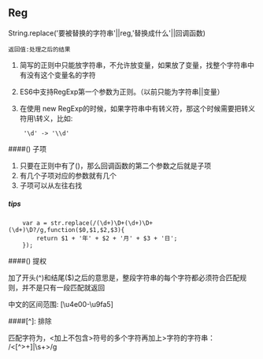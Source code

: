 ## Reg

String.replace('要被替换的字符串'||reg,'替换成什么'||回调函数)

	返回值:处理之后的结果

1. 简写的正则中只能放字符串，不允许放变量，如果放了变量，找整个字符串中有没有这个变量名的字符
2. ES6中支持RegExp第一个参数为正则。（以前只能为字符串||变量）
3. 在使用 new RegExp的时候，如果字符串中有转义符，那这个时候需要把转义符用\转义，比如:
		
		'\d' -> '\\d'
		
####() 子项

1. 只要在正则中有了()，那么回调函数的第二个参数之后就是子项
2. 有几个子项对应的参数就有几个
3. 子项可以从左往右找

##### tips
		var a = str.replace(/(\d+)\D+(\d+)\D+(\d+)\D?/g,function($0,$1,$2,$3){
			return $1 + '年' + $2 + '月' + $3 + '日'; 
		});
		
####() 提权

加了开头(^)和结尾($)之后的意思是，整段字符串的每个字符都必须符合匹配规则，并不是只有一段匹配就返回

中文的区间范围: [\u4e00-\u9fa5]

####[^]: 排除

匹配字符为，<加上不包含>符号的多个字符再加上>字符的字符串： /<[^>+]|\s+>/g